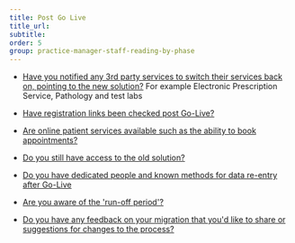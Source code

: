 ```yaml
---
title: Post Go Live
title_url:
subtitle: 
order: 5
group: practice-manager-staff-reading-by-phase
---
```


* [Have you notified any 3rd party services to switch their services back on, pointing to the new solution?](/prm-practice-migration/guide/post-go-live#switch-on-links) For example Electronic Prescription Service, Pathology and test labs

* [Have registration links been checked post Go-Live?](/prm-practice-migration/guide/post-go-live#registration)

* [Are online patient services available such as the ability to book appointments?](/prm-practice-migration/guide/post-go-live#online-services)

* [Do you still have access to the old solution?](/prm-practice-migration/guide/post-go-live#access-to-the-old-system)

* [Do you have dedicated people and known methods for data re-entry after Go-Live](/prm-practice-migration/guide/post-go-live#data-re-entry)

<!-- * [Have you updated the tracking database to confirm the date you have migrated and to indicate payments to suppliers can be made?](/prm-practice-migration/guide/end-of-migration#update-the-tracking-database) >
<!-- [GAP] need to clarify how to confirm the date you have migrated and how to indicate payments to suppliers can be made? -->

* [Are you aware of the 'run-off period'?](/prm-practice-migration/guide/end-of-migration#the-run-off-period)

* [Do you have any feedback on your migration that you'd like to share or suggestions for changes to the process?](/prm-practice-migration/guide/end-of-migration#send-us-your-learnings)

